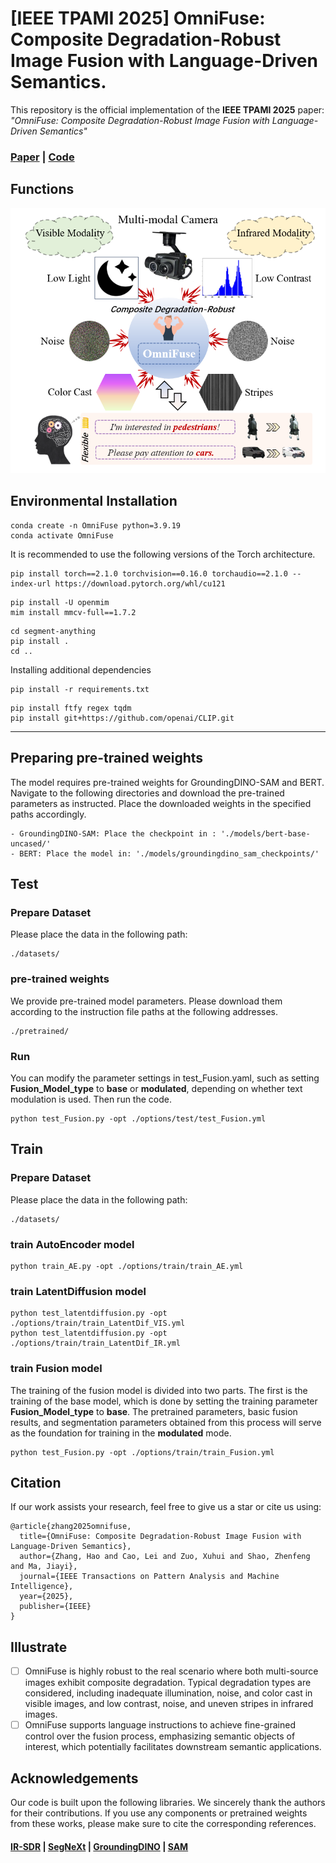 # [IEEE TPAMI 2025] OmniFuse: Composite Degradation-Robust Image Fusion with Language-Driven Semantics.
This repository is the official implementation of the **IEEE TPAMI 2025** paper:
_"OmniFuse: Composite Degradation-Robust Image Fusion with Language-Driven Semantics"_ 
### [Paper](https://ieeexplore.ieee.org/abstract/document/10994384) | [Code](https://github.com/HaoZhang1018/OmniFuse) 
## Functions
![Schematic diagram of OmniFuse's functions.](https://github.com/HaoZhang1018/OmniFuse/blob/main/Display/Functions.png)

## Environmental Installation
```
conda create -n OmniFuse python=3.9.19
conda activate OmniFuse
```
It is recommended to use the following versions of the Torch architecture.
```
pip install torch==2.1.0 torchvision==0.16.0 torchaudio==2.1.0 --index-url https://download.pytorch.org/whl/cu121
```
```
pip install -U openmim
mim install mmcv-full==1.7.2
```
```
cd segment-anything
pip install .
cd ..
```
Installing additional dependencies
```
pip install -r requirements.txt
```
```
pip install ftfy regex tqdm
pip install git+https://github.com/openai/CLIP.git
```
****
## Preparing pre-trained weights
The model requires pre-trained weights for GroundingDINO-SAM and BERT.
Navigate to the following directories and download the pre-trained parameters as instructed.
Place the downloaded weights in the specified paths accordingly.
```
- GroundingDINO-SAM: Place the checkpoint in : './models/bert-base-uncased/'
- BERT: Place the model in: './models/groundingdino_sam_checkpoints/'
```
## Test
### Prepare Dataset
Please place the data in the following path:
```
./datasets/
```
### pre-trained weights
We provide pre-trained model parameters. Please download them according to the instruction file paths at the following addresses.
```
./pretrained/
```
### Run 
You can modify the parameter settings in test_Fusion.yaml, such as setting **Fusion_Model_type** to **base** or **modulated**, depending on whether text modulation is used. Then run the code.
```
python test_Fusion.py -opt ./options/test/test_Fusion.yml
```

## Train
### Prepare Dataset
Please place the data in the following path:
```
./datasets/
```
### train AutoEncoder model 
```
python train_AE.py -opt ./options/train/train_AE.yml
```
### train LatentDiffusion model 
```
python test_latentdiffusion.py -opt ./options/train/train_LatentDif_VIS.yml
python test_latentdiffusion.py -opt ./options/train/train_LatentDif_IR.yml
```
### train Fusion model
The training of the fusion model is divided into two parts. The first is the training of the base model, which is done by setting the training parameter **Fusion_Model_type** to **base**. The pretrained parameters, basic fusion results, and segmentation parameters obtained from this process will serve as the foundation for training in the **modulated** mode.
```
python test_Fusion.py -opt ./options/train/train_Fusion.yml
```

## Citation
If our work assists your research, feel free to give us a star or cite us using:
```
@article{zhang2025omnifuse,
  title={OmniFuse: Composite Degradation-Robust Image Fusion with Language-Driven Semantics},
  author={Zhang, Hao and Cao, Lei and Zuo, Xuhui and Shao, Zhenfeng and Ma, Jiayi},
  journal={IEEE Transactions on Pattern Analysis and Machine Intelligence},
  year={2025},
  publisher={IEEE}
}
```
## Illustrate
- [ ] OmniFuse is highly robust to the real scenario where both multi-source images exhibit composite degradation. Typical degradation types are considered, including inadequate illumination, noise, and color cast in visible images, and low contrast, noise, and uneven stripes in infrared images.
- [ ] OmniFuse supports language instructions to achieve fine-grained control over the fusion process, emphasizing semantic objects of interest, which potentially facilitates downstream semantic applications.
## Acknowledgements
Our code is built upon the following libraries. We sincerely thank the authors for their contributions. If you use any components or pretrained weights from these works, please make sure to cite the corresponding references.
#### [IR-SDR](https://github.com/Algolzw/image-restoration-sde) | [SegNeXt](https://github.com/Visual-Attention-Network/SegNeXt) | [GroundingDINO](https://github.com/IDEA-Research/GroundingDINO) | [SAM](https://github.com/facebookresearch/segment-anything) 
